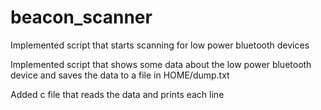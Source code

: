# beacon_scanner


Implemented script that starts scanning for low power bluetooth devices

Implemented script that shows some data about the low power bluetooth device and saves the data to a file in HOME/dump.txt

Added c file that reads the data and prints each line
